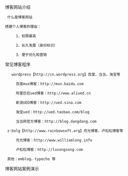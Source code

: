 博客网站介绍

	 什么是博客网站

	搭建个人博客的理由：

		 1、权限最高

		 2、长久发展（身份标识）

		 3、便于优化和营销

常见博客程序

       wordpress【http://cn.wordpress.org】百度，当当，淘宝等

		 百度mux博客：http://mux.baidu.com

		 阿里巴巴ued博客：http://www.aliued.cn

		 新浪UED博客：http://ued.sina.com

		 淘宝ued：http://ued.taobao.com/blog

		 当当网官方博客：http://blog.dangdang.com

	 z-bolg【http://www.rainbowsoft.org】月光博客、卢松松博客等

		 月光博客：http://www.williamlong.info

		 卢松松博客：http://lusongsong.com

	 其他：emblog，typecho 等

博客网站案例演示

